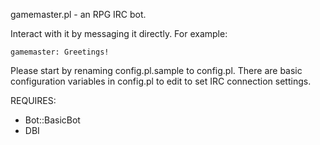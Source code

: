 gamemaster.pl - an RPG IRC bot.

Interact with it by messaging it directly. For example:

    gamemaster: Greetings!

Please start by renaming config.pl.sample to config.pl. There are basic configuration variables in config.pl to edit to set IRC connection settings.

REQUIRES: 
 * Bot::BasicBot
 * DBI

